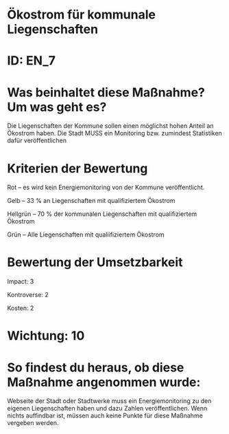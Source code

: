 # Ökostrom für kommunale Liegenschaften
# ID: EN_7
# Was beinhaltet diese Maßnahme? Um was geht es?

Die Liegenschaften der Kommune sollen einen möglichst hohen Anteil an Ökostrom haben. Die Stadt MUSS ein Monitoring bzw. zumindest Statistiken dafür veröffentlichen

# Kriterien der Bewertung

Rot – es wird kein Energiemonitoring von der Kommune veröffentlicht.    

Gelb – 33 % an Liegenschaften mit qualifiziertem Ökostrom    

Hellgrün – 70 % der kommunalen Liegenschaften mit qualifiziertem Ökostrom    

Grün – Alle Liegenschaften mit qualiifiziertem Ökostrom

# Bewertung der Umsetzbarkeit

Impact: 3

Kontroverse: 2

Kosten: 2
# Wichtung: 10
# So findest du heraus, ob diese Maßnahme angenommen wurde:
Webseite der Stadt oder Stadtwerke muss ein Energiemonitoring zu den eigenen Liegenschaften haben und dazu Zahlen veröffentlichen. Wenn nichts auffindbar ist, müssen auch keine Punkte für diese Maßnahme vergeben werden.
